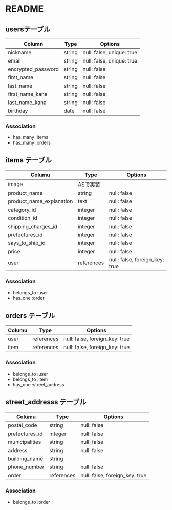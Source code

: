 # README
## usersテーブル

| Column             | Type       | Options                        |
| ------------------ | ---------- | ------------------------------ |
| nickname           | string     | null: false, unique: true      |
| email              | string     | null: false, unique: true      |
| encrypted_password | string     | null: false                    |
| first_name         | string     | null: false                    |
| last_name          | string     | null: false                    |
| first_name_kana    | string     | null: false                    |
| last_name_kana     | string     | null: false                    |
| birthday           | date       | null: false                    |

### Association
- has_many :items
- has_many :orders

## items テーブル

| Columu                      | Type       | Options                          |
| --------------------------- | ---------- | ---------------------------------|
| image                       | ASで実装    |                                  |
| product_name                | string     | null: false                      |
| product_name_explanation    | text       | null: false                      |
| category_id                 | integer    | null: false                      |
| condition_id                | integer    | null: false                      |
| shipping_charges_id         | integer    | null: false                      |
| prefectures_id              | integer    | null: false                      |
| says_to_ship_id             | integer    | null: false                      |
| price                       | integer    | null: false                      |
| user                        | references | null: false, foreign_key: true   |

### Association

- belongs_to :user
- has_one :order

## orders テーブル

| Columu                   | Type       | Options                          |
| ------------------------ | ---------- | ---------------------------------|
| user                     | references | null: false, foreign_key: true   |
| item                     | references | null: false, foreign_key: true   |

### Association

- belongs_to :user
- belongs_to :item
- has_one :street_address

## street_addresss テーブル

| Columu                   | Type       | Options                          |
| ------------------------ | ---------- | ---------------------------------|
| postal_code              | string     | null: false                      |
| prefectures_id           | integer    | null: false                      |
| municipalities           | string     | null: false                      |
| address                  | string     | null: false                      |
| building_name            | string     |                                  |
| phone_number             | string    | null: false                       |
| order                    | references | null: false, foreign_key: true   |

### Association

- belongs_to :order
